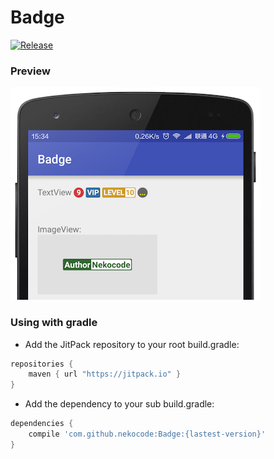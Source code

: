 # Badge
[![Release](https://img.shields.io/github/release/nekocode/Badge.svg?label=Jitpack)](https://jitpack.io/#nekocode/Badge)

### Preview
![preview](art/preview.png)

### Using with gradle
- Add the JitPack repository to your root build.gradle:
```gradle
repositories {
    maven { url "https://jitpack.io" }
}
```

- Add the dependency to your sub build.gradle:
```gradle
dependencies {
    compile 'com.github.nekocode:Badge:{lastest-version}'
}
```